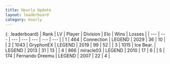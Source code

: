 ```yaml
---
title: Hourly Update
layout: leaderboard
category: hourly
---
```


{: .leaderboard}
| Rank | LV | Player | Division | Elo | Wins | Losses |
| --- | --- | --- | --- | --- | --- | --- |
| <span data-change="6">1</span> | 464 | <span title="ID: 539711">Connection</span> | LEGEND | <span data-change="40">2029</span> | <span data-change="5">36</span> | <span data-change="0">10</span> |
| <span data-change="-1">2</span> | 1043 | <span title="ID: 315148">GryphonEX</span> | LEGEND | <span data-change="1">2019</span> | <span data-change="3">99</span> | <span data-change="2">52</span> |
| <span data-change="-1">3</span> | 1015 | <span title="ID: 417840">Ice Bear.</span> | LEGEND | <span data-change="0">2013</span> | <span data-change="0">31</span> | <span data-change="0">13</span> |
| <span data-change="-1">4</span> | 866 | <span title="ID: 416373">miracle03</span> | LEGEND | <span data-change="0">2010</span> | <span data-change="0">17</span> | <span data-change="0">6</span> |
| <span data-change="-1">5</span> | 174 | <span title="ID: 172114">Fernando Dreemu</span> | LEGEND | <span data-change="0">2007</span> | <span data-change="0">22</span> | <span data-change="0">4</span> |